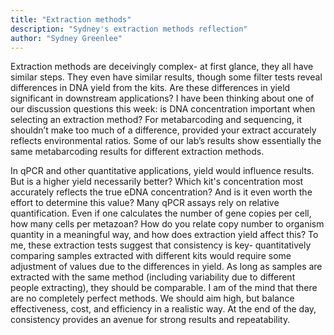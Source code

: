 ```yaml
---
title: "Extraction methods"
description: "Sydney's extraction methods reflection"
author: "Sydney Greenlee"
---
```

Extraction methods are deceivingly complex- at first glance, they all have similar steps. They even have similar results, though some filter tests reveal differences in DNA yield from the kits. Are these differences in yield significant in downstream applications? I have been thinking about one of our discussion questions this week: is DNA concentration important when selecting an extraction method? For metabarcoding and sequencing, it shouldn’t make too much of a difference, provided your extract accurately reflects environmental ratios. Some of our lab’s results show essentially the same metabarcoding results for different extraction methods. 

In qPCR and other quantitative applications, yield would influence results. But is a higher yield necessarily better? Which kit's concentration most accurately reflects the true eDNA concentration? And is it even worth the effort to determine this value? Many qPCR assays rely on relative quantification. Even if one calculates the number of gene copies per cell, how many cells per metazoan? How do you relate copy number to organism quantity in a meaningful way, and how does extraction yield affect this? To me, these extraction tests suggest that consistency is key- quantitatively comparing samples extracted with different kits would require some adjustment of values due to the differences in yield. As long as samples are extracted with the same method (including variability due to different people extracting), they should be comparable. I am of the mind that there are no completely perfect methods. We should aim high, but balance effectiveness, cost, and efficiency in a realistic way. At the end of the day, consistency provides an avenue for strong results and repeatability.